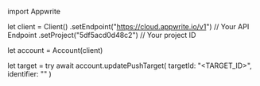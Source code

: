import Appwrite

let client = Client()
    .setEndpoint("https://cloud.appwrite.io/v1") // Your API Endpoint
    .setProject("5df5acd0d48c2") // Your project ID

let account = Account(client)

let target = try await account.updatePushTarget(
    targetId: "<TARGET_ID>",
    identifier: "<IDENTIFIER>"
)

